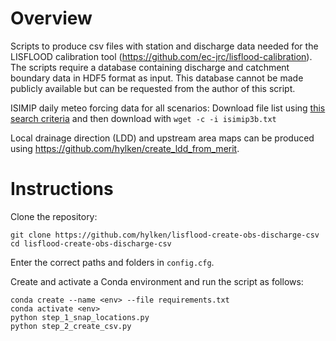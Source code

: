 # Overview

Scripts to produce csv files with station and discharge data needed for the LISFLOOD calibration tool (https://github.com/ec-jrc/lisflood-calibration). The scripts require a database containing discharge and catchment boundary data in HDF5 format as input. This database cannot be made publicly available but can be requested from the author of this script.

ISIMIP daily meteo forcing data for all scenarios: Download file list using [this search criteria](https://data.isimip.org/search/climate_scenario/ssp119/climate_scenario/ssp126/climate_scenario/ssp245/climate_scenario/ssp370/climate_scenario/ssp460/climate_scenario/ssp534-over/climate_scenario/ssp585/climate_scenario/historical/query//simulation_round/ISIMIP3b/time_step/daily/) and then download with `wget -c -i isimip3b.txt`
 

Local drainage direction (LDD) and upstream area maps can be produced using https://github.com/hylken/create_ldd_from_merit.

# Instructions

Clone the repository:
```
git clone https://github.com/hylken/lisflood-create-obs-discharge-csv
cd lisflood-create-obs-discharge-csv
```
Enter the correct paths and folders in `config.cfg`.

Create and activate a Conda environment and run the script as follows:
```
conda create --name <env> --file requirements.txt
conda activate <env>
python step_1_snap_locations.py
python step_2_create_csv.py
```

